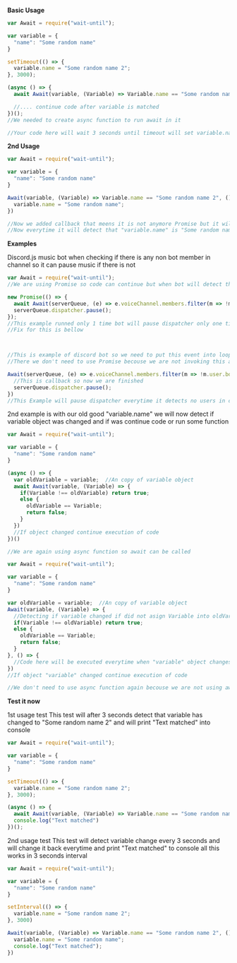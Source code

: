**Basic Usage**

```js
var Await = require("wait-until");

var variable = {
  "name": "Some random name"
}

setTimeout(() => {
  variable.name = "Some random name 2";
}, 3000);

(async () => {
  await Await(variable, (Variable) => Variable.name == "Some random name 2");

  //.... continue code after variable is matched
})();
//We needed to create async function to run await in it

//Your code here will wait 3 seconds until timeout will set variable.name to "Some random name 2" so your code will wait until the variable matches the function
```

**2nd Usage**

```js
var Await = require("wait-until");

var variable = {
  "name": "Some random name"
}

Await(variable, (Variable) => Variable.name == "Some random name 2", () => {
  variable.name = "Some random name";
})

//Now we added callback that meens it is not anymore Promise but it will use callback to call function
//Now everytime it will detect that "variable.name" is "Some random name 2" it will change it to "Some random name" and will continue awaiting
```

**Examples**

Discord.js music bot when checking if there is any non bot member in channel so it can pause music if there is not

```js
var Await = require("wait-until");
//We are using Promise so code can continue but when bot will detect that there is no user there it will activate itself then

new Promise(() => {
  await Await(serverQueue, (e) => e.voiceChannel.members.filter(m => !m.user.bot).size < 1);
  serverQueue.dispatcher.pause();
});
//This example runned only 1 time bot will pause dispatcher only one time when users left the channel
//Fix for this is bellow



//This is example of discord bot so we need to put this event into loop we can do that by adding callback into function
//There we don't need to use Promise becouse we are not invoking this as Promise (with "await" before calling function)

Await(serverQueue, (e) => e.voiceChannel.members.filter(m => !m.user.bot).size < 1&&!e.dispatcher.paused, () => {
  //This is callback so now we are finished
  serverQueue.dispatcher.pause();
})
//This Example will pause dispatcher everytime it detects no users in cahnnel and that dispatcher is not paused
```

2nd example is with our old good "variable.name" we will now detect if variable object was changed and if was continue code or run some function

```js
var Await = require("wait-until");

var variable = {
  "name": "Some random name"
}

(async () => {
  var oldVariable = variable;  //An copy of variable object
  await Await(variable, (Variable) => {
    if(Variable !== oldVariable) return true; 
    else {
      oldVariable == Variable;
      return false;
    }
  })
  //If object changed continue execution of code
})()

//We are again using async function so await can be called
```

```js
var Await = require("wait-until");

var variable = {
  "name": "Some random name"
}

var oldVariable = variable;  //An copy of variable object
Await(variable, (Variable) => {
  //Detecting if variable changed if did not asign Variable into oldVariable and return false
  if(Variable !== oldVariable) return true; 
  else {
    oldVariable == Variable;
    return false;
  }
}, () => {
  //Code here will be executed everytime when "variable" object changes
})
//If object "variable" changed continue execution of code

//We don't need to use async function again becouse we are not using await when calling Await function
```

**Test it now**

1st usage test
This test will after 3 seconds detect that variable has changed to "Some random name 2" and will print "Text matched" into console

```js
var Await = require("wait-until");

var variable = {
  "name": "Some random name"
}

setTimeout(() => {
  variable.name = "Some random name 2";
}, 3000);

(async () => {
  await Await(variable, (Variable) => Variable.name == "Some random name 2");
  console.log("Text matched")
})();
```

2nd usage test
This test will detect variable change every 3 seconds and will change it back everytime and print "Text matched" to console all this works in 3 seconds interval

```js
var Await = require("wait-until");

var variable = {
  "name": "Some random name"
}

setInterval(() => {
  variable.name = "Some random name 2";
}, 3000)

Await(variable, (Variable) => Variable.name == "Some random name 2", () => {
  variable.name = "Some random name";
  console.log("Text matched");
})
```